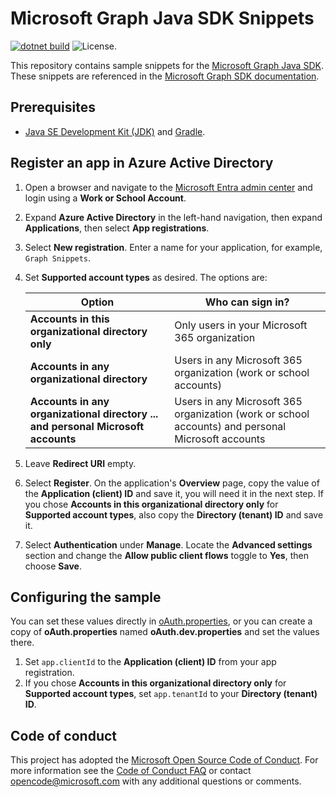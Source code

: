 # Microsoft Graph Java SDK Snippets

[![dotnet build](https://github.com/microsoftgraph/msgraph-snippets-dotnet/actions/workflows/dotnet.yml/badge.svg)](https://github.com/microsoftgraph/msgraph-snippets-dotnet/actions/workflows/dotnet.yml) ![License.](https://img.shields.io/badge/license-MIT-green.svg)

This repository contains sample snippets for the [Microsoft Graph Java SDK](https://github.com/microsoftgraph/msgraph-sdk-java). These snippets are referenced in the [Microsoft Graph SDK documentation](https://learn.microsoft.com/graph/sdks/sdks-overview).

## Prerequisites

- [Java SE Development Kit (JDK)](https://java.com/en/download/faq/develop.xml) and [Gradle](https://gradle.org/).

## Register an app in Azure Active Directory

1. Open a browser and navigate to the [Microsoft Entra admin center](https://entra.microsoft.com) and login using a **Work or School Account**.

1. Expand **Azure Active Directory** in the left-hand navigation, then expand **Applications**, then select **App registrations**.

1. Select **New registration**. Enter a name for your application, for example, `Graph Snippets`.

1. Set **Supported account types** as desired. The options are:

    | Option | Who can sign in? |
    |--------|------------------|
    | **Accounts in this organizational directory only** | Only users in your Microsoft 365 organization |
    | **Accounts in any organizational directory** | Users in any Microsoft 365 organization (work or school accounts) |
    | **Accounts in any organizational directory ... and personal Microsoft accounts** | Users in any Microsoft 365 organization (work or school accounts) and personal Microsoft accounts |

1. Leave **Redirect URI** empty.

1. Select **Register**. On the application's **Overview** page, copy the value of the **Application (client) ID** and save it, you will need it in the next step. If you chose **Accounts in this organizational directory only** for **Supported account types**, also copy the **Directory (tenant) ID** and save it.

1. Select **Authentication** under **Manage**. Locate the **Advanced settings** section and change the **Allow public client flows** toggle to **Yes**, then choose **Save**.

## Configuring the sample

You can set these values directly in [oAuth.properties](app/src/main/resources/snippets/oAuth.properties), or you can create a copy of **oAuth.properties** named **oAuth.dev.properties** and set the values there.

1. Set `app.clientId` to the **Application (client) ID** from your app registration.
1. If you chose **Accounts in this organizational directory only** for **Supported account types**, set `app.tenantId` to your **Directory (tenant) ID**.

## Code of conduct

This project has adopted the [Microsoft Open Source Code of Conduct](https://opensource.microsoft.com/codeofconduct/). For more information see the [Code of Conduct FAQ](https://opensource.microsoft.com/codeofconduct/faq/) or contact [opencode@microsoft.com](mailto:opencode@microsoft.com) with any additional questions or comments.
